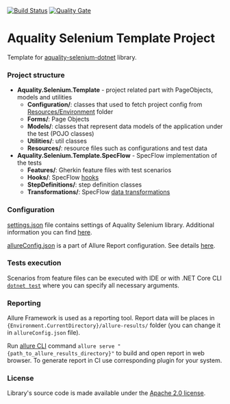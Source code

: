 [![Build Status](https://dev.azure.com/aquality-automation/aquality-automation/_apis/build/status/aquality-automation.aquality-selenium-dotnet-template?branchName=master)](https://dev.azure.com/aquality-automation/aquality-automation/_build/latest?definitionId=10&branchName=master)
[![Quality Gate](https://sonarcloud.io/api/project_badges/measure?project=aquality-automation_aquality-selenium-dotnet-template&metric=alert_status)](https://sonarcloud.io/dashboard?id=aquality-automation_aquality-selenium-dotnet-template)

# Aquality Selenium Template Project
Template for [aquality-selenium-dotnet](https://github.com/aquality-automation/aquality-selenium-dotnet) library.

### Project structure
- **Aquality.Selenium.Template** - project related part with PageObjects, models and utilities
  - **Configuration/**: classes that used to fetch project config from [Resources/Environment](https://github.com/aquality-automation/aquality-selenium-dotnet-template/blob/master/Aquality.Selenium.Template/Aquality.Selenium.Template/Resources/Environment) folder
  - **Forms/**: Page Objects
  - **Models/**: classes that represent data models of the application under the test (POJO classes) 
  - **Utilities/**: util classes
  - **Resources/**: resource files such as configurations and test data
- **Aquality.Selenium.Template.SpecFlow** - SpecFlow implementation of the tests
  - **Features/**: Gherkin feature files with test scenarios
  - **Hooks/**: SpecFlow [hooks](https://specflow.org/documentation/Hooks/)
  - **StepDefinitions/**: step definition classes
  - **Transformations/**: SpecFlow [data transformations](https://specflow.org/documentation/Step-Argument-Transformations/)

### Configuration
[settings.json](https://github.com/aquality-automation/aquality-selenium-dotnet-template/blob/master/Aquality.Selenium.Template/Aquality.Selenium.Template/Resources/settings.json) file contains settings of Aquality Selenium library. Additional information you can find [here](https://github.com/aquality-automation/aquality-selenium-dotnet/wiki/Overview-(English)).

[allureConfig.json](https://github.com/aquality-automation/aquality-selenium-dotnet-template/blob/master/Aquality.Selenium.Template/Aquality.Selenium.Template.SpecFlow/allureConfig.json) is a part of Allure Report configuration. See details [here](https://github.com/allure-framework/allure-csharp#configuration).

### Tests execution
Scenarios from feature files can be executed with IDE
or with .NET Core CLI [```dotnet test```](https://docs.microsoft.com/en-us/dotnet/core/tools/dotnet-test) where you can specify all necessary arguments.

### Reporting 
Allure Framework is used as a reporting tool. Report data will be places in ```{Environment.CurrentDirectory}/allure-results/``` folder (you can change it in ```allureConfig.json``` file).

Run [allure CLI](https://docs.qameta.io/allure/#_commandline) command ```allure serve "{path_to_allure_results_directory}"``` to build and open report in web browser. To generate report in CI use corresponding plugin for your system.


### License
Library's source code is made available under the [Apache 2.0 license](https://github.com/aquality-automation/aquality-selenium-dotnet-template/blob/master/LICENSE).